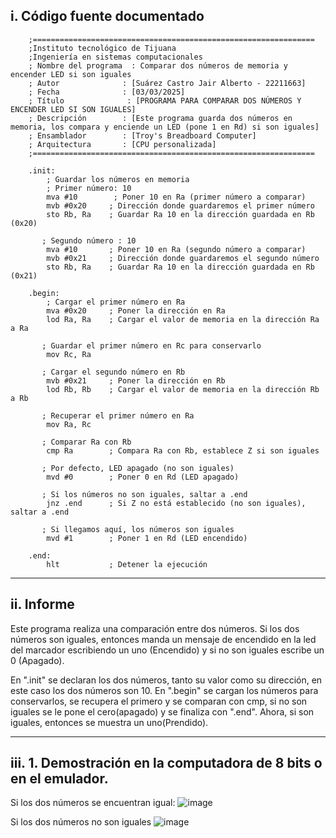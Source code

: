## i. Código fuente documentado
```
	;===============================================================
	;Instituto tecnológico de Tijuana
	;Ingeniería en sistemas computacionales 
	; Nombre del programa  : Comparar dos números de memoria y encender LED si son iguales
	; Autor              : [Suárez Castro Jair Alberto - 22211663]
	; Fecha              : [03/03/2025]
	; Título              : [PROGRAMA PARA COMPARAR DOS NÚMEROS Y ENCENDER LED SI SON IGUALES]
	; Descripción        : [Este programa guarda dos números en memoria, los compara y enciende un LED (pone 1 en Rd) si son iguales]
	; Ensamblador        : [Troy's Breadboard Computer]
	; Arquitectura       : [CPU personalizada]
	;===============================================================

	.init:
	    ; Guardar los números en memoria
	    ; Primer número: 10
	    mva #10        ; Poner 10 en Ra (primer número a comparar)
	    mvb #0x20     ; Dirección donde guardaremos el primer número
	    sto Rb, Ra    ; Guardar Ra 10 en la dirección guardada en Rb (0x20)
	    
	   ; Segundo número : 10
	    mva #10       ; Poner 10 en Ra (segundo número a comparar)
	    mvb #0x21     ; Dirección donde guardaremos el segundo número
	    sto Rb, Ra    ; Guardar Ra 10 en la dirección guardada en Rb (0x21)

	.begin:
	    ; Cargar el primer número en Ra
	    mva #0x20     ; Poner la dirección en Ra
	    lod Ra, Ra    ; Cargar el valor de memoria en la dirección Ra a Ra
    
	   ; Guardar el primer número en Rc para conservarlo
	    mov Rc, Ra
	    
	   ; Cargar el segundo número en Rb
	    mvb #0x21     ; Poner la dirección en Rb
	    lod Rb, Rb    ; Cargar el valor de memoria en la dirección Rb a Rb
	    
	   ; Recuperar el primer número en Ra
	    mov Ra, Rc
	    
	   ; Comparar Ra con Rb
	    cmp Ra        ; Compara Ra con Rb, establece Z si son iguales
	    
	   ; Por defecto, LED apagado (no son iguales)
	    mvd #0        ; Poner 0 en Rd (LED apagado)
	    
	   ; Si los números no son iguales, saltar a .end
	    jnz .end      ; Si Z no está establecido (no son iguales), saltar a .end
	    
	   ; Si llegamos aquí, los números son iguales
	    mvd #1        ; Poner 1 en Rd (LED encendido)
	    
	.end:
	    hlt           ; Detener la ejecución
```
---------------------
## ii. Informe
Este programa realiza una comparación entre dos números. Si los dos números son iguales, entonces manda un mensaje de encendido en la led del marcador escribiendo un uno (Encendido) y si no son iguales escribe un 0 (Apagado).

En ".init" se declaran los dos números, tanto su valor como su dirección, en este caso los dos números son 10.
En ".begin" se cargan los números para conservarlos, se recupera el primero y se comparan con cmp, si no son iguales se le pone el cero(apagado) y se finaliza con ".end". Ahora, si son iguales, entonces se muestra un uno(Prendido).

---------------------
## iii. 1.  Demostración en la computadora de 8 bits o en el emulador.
Si los dos números se encuentran igual:
![image](https://github.com/user-attachments/assets/fda4326e-e98d-41ef-8117-5aaab92ed9ca)

Si los dos números no son iguales
![image](https://github.com/user-attachments/assets/199b3b72-ce26-4697-a986-c58ef73dbc58)

